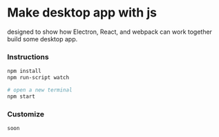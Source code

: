 # Make desktop app with js
 designed to show how Electron, React, and webpack can work together build some desktop app.


### Instructions

```bash
npm install
npm run-script watch

# open a new terminal
npm start


```
### Customize

```bash
soon
```
